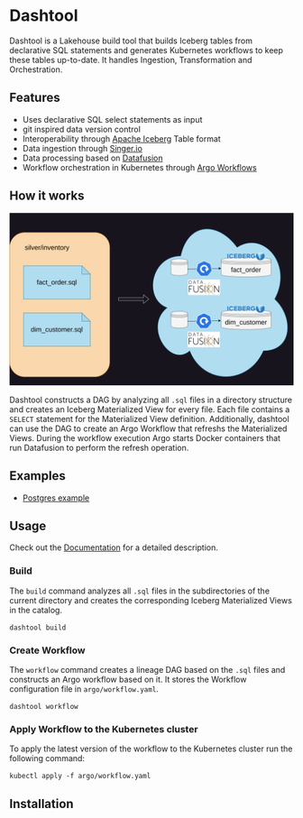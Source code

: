 # Dashtool

Dashtool is a Lakehouse build tool that builds Iceberg tables from declarative SQL statements and generates Kubernetes workflows to keep these tables up-to-date.
It handles Ingestion, Transformation and Orchestration.

## Features

- Uses declarative SQL select statements as input
- git inspired data version control
- Interoperability through [Apache Iceberg](https://iceberg.apache.org/) Table format
- Data ingestion through [Singer.io](https://www.singer.io/)
- Data processing based on [Datafusion](https://arrow.apache.org/datafusion/)
- Workflow orchestration in Kubernetes through [Argo Workflows](https://argoproj.github.io/workflows/)

## How it works

![dashtool](dashtool.svg)

Dashtool constructs a DAG by analyzing all `.sql` files in a directory structure and creates an Iceberg Materialized View for every file.
Each file contains a `SELECT` statement for the Materialized View definition.
Additionally, dashtool can use the DAG to create an Argo Workflow that refreshs the Materialized Views.
During the workflow execution Argo starts Docker containers that run Datafusion to perform the refresh operation.

## Examples

- [Postgres example](https://github.com/dashbook/dashtool-postgres-example)

## Usage

Check out the [Documentation](Documentation) for a detailed description.

### Build

The `build` command analyzes all `.sql` files in the subdirectories of the current directory and creates the corresponding Iceberg Materialized Views in the catalog.

```shell
dashtool build
```

### Create Workflow

The `workflow` command creates a lineage DAG based on the `.sql` files and constructs an Argo workflow based on it. It stores the Workflow configuration file in `argo/workflow.yaml`.

```shell
dashtool workflow
```

### Apply Workflow to the Kubernetes cluster

To apply the latest version of the workflow to the Kubernetes cluster run the following command:

```shell
kubectl apply -f argo/workflow.yaml
```

## Installation

